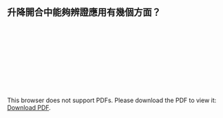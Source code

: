 ## 升降開合中能夠辨證應用有幾個方面？

<object data="/pdf/升降開合中能夠辨證應用有幾個方面？.pdf" type="application/pdf" width="900px" height="700px">
    <embed src="/pdf/升降開合中能夠辨證應用有幾個方面？.pdf">
        <p>This browser does not support PDFs. Please download the PDF to view it: <a href="/pdf/升降開合中能夠辨證應用有幾個方面？pdf">Download PDF</a>.</p>
</object>
